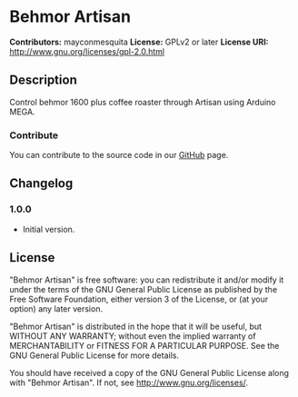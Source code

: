# Behmor Artisan #
**Contributors:** mayconmesquita
**License:** GPLv2 or later
**License URI:** http://www.gnu.org/licenses/gpl-2.0.html

## Description ##

Control behmor 1600 plus coffee roaster through Artisan using Arduino MEGA.

### Contribute ###

You can contribute to the source code in our [GitHub](https://github.com/mayconmesquita/behmor-artisan) page.

## Changelog ##

### 1.0.0 ###

* Initial version.

## License ##

"Behmor Artisan" is free software: you can redistribute it and/or modify it under the terms of the GNU General Public License as published by the Free Software Foundation, either version 3 of the License, or (at your option) any later version.

"Behmor Artisan" is distributed in the hope that it will be useful, but WITHOUT ANY WARRANTY; without even the implied warranty of MERCHANTABILITY or FITNESS FOR A PARTICULAR PURPOSE. See the GNU General Public License for more details.

You should have received a copy of the GNU General Public License along with "Behmor Artisan". If not, see <http://www.gnu.org/licenses/>.
